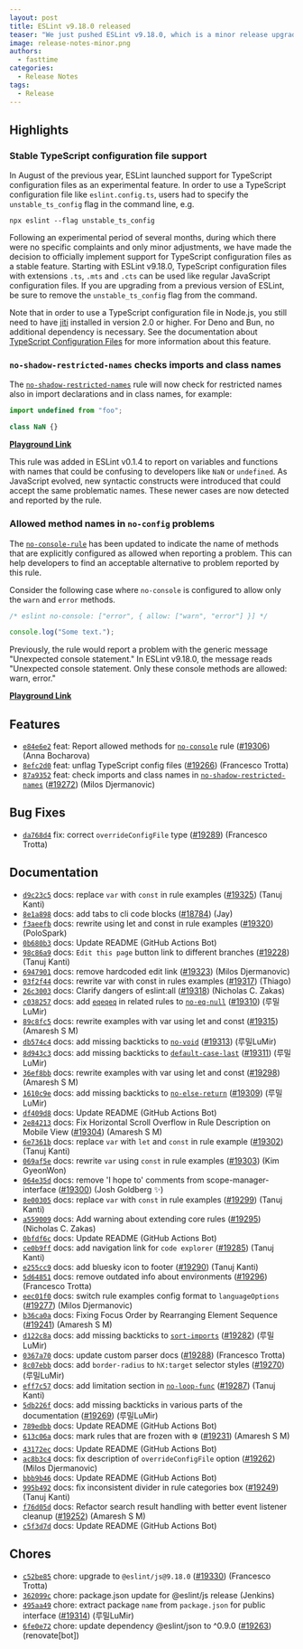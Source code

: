 ```yaml
---
layout: post
title: ESLint v9.18.0 released
teaser: "We just pushed ESLint v9.18.0, which is a minor release upgrade of ESLint. This release adds some new features and fixes several bugs found in the previous release."
image: release-notes-minor.png
authors:
  - fasttime
categories:
  - Release Notes
tags:
  - Release
---
```







## Highlights

### Stable TypeScript configuration file support

In August of the previous year, ESLint launched support for TypeScript configuration files as an experimental feature.
In order to use a TypeScript configuration file like `eslint.config.ts`, users had to specify the `unstable_ts_config` flag in the command line, e.g.

```shell
npx eslint --flag unstable_ts_config
```

Following an experimental period of several months, during which there were no specific complaints and only minor adjustments, we have made the decision to officially implement support for TypeScript configuration files as a stable feature.
Starting with ESLint v9.18.0, TypeScript configuration files with extensions `.ts`, `.mts` and `.cts` can be used like regular JavaScript configuration files.
If you are upgrading from a previous version of ESLint, be sure to remove the `unstable_ts_config` flag from the command.

Note that in order to use a TypeScript configuration file in Node.js, you still need to have [jiti](https://www.npmjs.com/package/jiti) installed in version 2.0 or higher.
For Deno and Bun, no additional dependency is necessary.
See the documentation about [TypeScript Configuration Files](https://eslint.org/docs/head/use/configure/configuration-files#typescript-configuration-files) for more information about this feature.

### `no-shadow-restricted-names` checks imports and class names

The [`no-shadow-restricted-names`](https://eslint.org/docs/latest/rules/no-shadow-restricted-names) rule will now check for restricted names also in import declarations and in class names, for example:

```js
import undefined from "foo";

class NaN {}
```

[**Playground Link**](https://eslint.org/play/#eyJ0ZXh0IjoiLyplc2xpbnQgbm8tc2hhZG93LXJlc3RyaWN0ZWQtbmFtZXM6IFwiZXJyb3JcIiovXG5cbmltcG9ydCB1bmRlZmluZWQgZnJvbSBcImZvb1wiO1xuXG5jbGFzcyBOYU4ge30iLCJvcHRpb25zIjp7InJ1bGVzIjp7fSwibGFuZ3VhZ2VPcHRpb25zIjp7InBhcnNlck9wdGlvbnMiOnsiZWNtYUZlYXR1cmVzIjp7fX19fX0=)

This rule was added in ESLint v0.1.4 to report on variables and functions with names that could be confusing to developers like `NaN` or `undefined`.
As JavaScript evolved, new syntactic constructs were introduced that could accept the same problematic names.
These newer cases are now detected and reported by the rule.

### Allowed method names in `no-config` problems

The [`no-console-rule`](https://eslint.org/docs/latest/rules/no-console) has been updated to indicate the name of methods that are explicitly configured as allowed when reporting a problem.
This can help developers to find an acceptable alternative to problem reported by this rule.

Consider the following case where `no-console` is configured to allow only the `warn` and `error` methods.

```js
/* eslint no-console: ["error", { allow: ["warn", "error"] }] */

console.log("Some text.");
```

Previously, the rule would report a problem with the generic message "Unexpected console statement."
In ESLint v9.18.0, the message reads "Unexpected console statement. Only these console methods are allowed: warn, error."

[**Playground Link**](https://eslint.org/play/#eyJ0ZXh0IjoiLyogZXNsaW50IG5vLWNvbnNvbGU6IFtcImVycm9yXCIsIHsgYWxsb3c6IFtcIndhcm5cIiwgXCJlcnJvclwiXSB9XSAqL1xuXG5jb25zb2xlLmxvZyhcIlNvbWUgdGV4dC5cIik7Iiwib3B0aW9ucyI6eyJydWxlcyI6e30sImxhbmd1YWdlT3B0aW9ucyI6eyJzb3VyY2VUeXBlIjoibW9kdWxlIiwicGFyc2VyT3B0aW9ucyI6eyJlY21hRmVhdHVyZXMiOnt9fX19fQ==)



## Features


* [`e84e6e2`](https://github.com/eslint/eslint/commit/e84e6e269c4aefc84952e17a1f967697b02b7ad2) feat: Report allowed methods for [`no-console`](/docs/rules/no-console) rule ([#19306](https://github.com/eslint/eslint/issues/19306)) (Anna Bocharova)
* [`8efc2d0`](https://github.com/eslint/eslint/commit/8efc2d0c92dab6099f34c1479cd80bdc5cd1b07b) feat: unflag TypeScript config files ([#19266](https://github.com/eslint/eslint/issues/19266)) (Francesco Trotta)
* [`87a9352`](https://github.com/eslint/eslint/commit/87a9352c621e7cd1d5bb77b3c08df7837363ea12) feat: check imports and class names in [`no-shadow-restricted-names`](/docs/rules/no-shadow-restricted-names) ([#19272](https://github.com/eslint/eslint/issues/19272)) (Milos Djermanovic)






## Bug Fixes


* [`da768d4`](https://github.com/eslint/eslint/commit/da768d4541c4c30bfc33640a07a8d8a485520b18) fix: correct `overrideConfigFile` type ([#19289](https://github.com/eslint/eslint/issues/19289)) (Francesco Trotta)




## Documentation


* [`d9c23c5`](https://github.com/eslint/eslint/commit/d9c23c55be52a431141f38561c14140ee8b15686) docs: replace `var` with `const` in rule examples ([#19325](https://github.com/eslint/eslint/issues/19325)) (Tanuj Kanti)
* [`8e1a898`](https://github.com/eslint/eslint/commit/8e1a898411fd16c73332d7a2dd28aff9bac8da01) docs: add tabs to cli code blocks ([#18784](https://github.com/eslint/eslint/issues/18784)) (Jay)
* [`f3aeefb`](https://github.com/eslint/eslint/commit/f3aeefbd6547c25d78819ab7e77cf36a2c26611c) docs: rewrite using let and const in rule examples ([#19320](https://github.com/eslint/eslint/issues/19320)) (PoloSpark)
* [`0b680b3`](https://github.com/eslint/eslint/commit/0b680b3cc19c1e8d79ab94e7160051177c4adfe7) docs: Update README (GitHub Actions Bot)
* [`98c86a9`](https://github.com/eslint/eslint/commit/98c86a99f7657a2f15ea30a251523446b10a7cad) docs: `Edit this page` button link to different branches ([#19228](https://github.com/eslint/eslint/issues/19228)) (Tanuj Kanti)
* [`6947901`](https://github.com/eslint/eslint/commit/6947901d14b18dbb2db259c9769bd8ac4cd04c3c) docs: remove hardcoded edit link ([#19323](https://github.com/eslint/eslint/issues/19323)) (Milos Djermanovic)
* [`03f2f44`](https://github.com/eslint/eslint/commit/03f2f442a9a8bec15e89786980c07be5980cdac5) docs: rewrite var with const in rules examples ([#19317](https://github.com/eslint/eslint/issues/19317)) (Thiago)
* [`26c3003`](https://github.com/eslint/eslint/commit/26c3003bfca2f7d98950446fdf5b3978d17a3a60) docs: Clarify dangers of eslint:all ([#19318](https://github.com/eslint/eslint/issues/19318)) (Nicholas C. Zakas)
* [`c038257`](https://github.com/eslint/eslint/commit/c03825730d277405c357388d62ed48b3973083ba) docs: add [`eqeqeq`](/docs/rules/eqeqeq) in related rules to [`no-eq-null`](/docs/rules/no-eq-null) ([#19310](https://github.com/eslint/eslint/issues/19310)) (루밀LuMir)
* [`89c8fc5`](https://github.com/eslint/eslint/commit/89c8fc54c977ac457d3b5525a87cec1c51e72e23) docs: rewrite examples with var using let and const ([#19315](https://github.com/eslint/eslint/issues/19315)) (Amaresh  S M)
* [`db574c4`](https://github.com/eslint/eslint/commit/db574c4d380e2d25b6111a06bd15caa83f75bb2d) docs: add missing backticks to [`no-void`](/docs/rules/no-void) ([#19313](https://github.com/eslint/eslint/issues/19313)) (루밀LuMir)
* [`8d943c3`](https://github.com/eslint/eslint/commit/8d943c335c528a6a6a631dcbd98506238240ecfb) docs: add missing backticks to [`default-case-last`](/docs/rules/default-case-last) ([#19311](https://github.com/eslint/eslint/issues/19311)) (루밀LuMir)
* [`36ef8bb`](https://github.com/eslint/eslint/commit/36ef8bbeab495ef2598a4b1f52e32b4cb50be5e2) docs: rewrite examples with var using let and const ([#19298](https://github.com/eslint/eslint/issues/19298)) (Amaresh  S M)
* [`1610c9e`](https://github.com/eslint/eslint/commit/1610c9ee1479f23b1bc5a6853d0b42b83dacdb7f) docs: add missing backticks to [`no-else-return`](/docs/rules/no-else-return) ([#19309](https://github.com/eslint/eslint/issues/19309)) (루밀LuMir)
* [`df409d8`](https://github.com/eslint/eslint/commit/df409d8f76555c7baa4353d678d5fc460454a4d7) docs: Update README (GitHub Actions Bot)
* [`2e84213`](https://github.com/eslint/eslint/commit/2e842138e689ee5623552e885c3a5ac1b0c2bfcf) docs: Fix Horizontal Scroll Overflow in Rule Description on Mobile View ([#19304](https://github.com/eslint/eslint/issues/19304)) (Amaresh  S M)
* [`6e7361b`](https://github.com/eslint/eslint/commit/6e7361bb6ae93c87fccdf2219379c7793517f17a) docs: replace `var` with `let` and `const` in rule example ([#19302](https://github.com/eslint/eslint/issues/19302)) (Tanuj Kanti)
* [`069af5e`](https://github.com/eslint/eslint/commit/069af5e9ac43c7f33bd2a30abce3d5d94f504465) docs: rewrite `var` using `const` in rule examples ([#19303](https://github.com/eslint/eslint/issues/19303)) (Kim GyeonWon)
* [`064e35d`](https://github.com/eslint/eslint/commit/064e35de95339cfedcad467c3c9871d5ff70c1a7) docs: remove 'I hope to' comments from scope-manager-interface ([#19300](https://github.com/eslint/eslint/issues/19300)) (Josh Goldberg ✨)
* [`8e00305`](https://github.com/eslint/eslint/commit/8e003056a805468b07bcf4edba83a90a932fb520) docs: replace `var` with `const` in rule examples ([#19299](https://github.com/eslint/eslint/issues/19299)) (Tanuj Kanti)
* [`a559009`](https://github.com/eslint/eslint/commit/a559009f51ad9f081bae5252bb2b7a6e23c54767) docs: Add warning about extending core rules ([#19295](https://github.com/eslint/eslint/issues/19295)) (Nicholas C. Zakas)
* [`0bfdf6c`](https://github.com/eslint/eslint/commit/0bfdf6caaf3e1553c67a77da900245879c730ad3) docs: Update README (GitHub Actions Bot)
* [`ce0b9ff`](https://github.com/eslint/eslint/commit/ce0b9ff04242f61c8c49fc1ce164eb45eb3c459a) docs: add navigation link for `code explorer` ([#19285](https://github.com/eslint/eslint/issues/19285)) (Tanuj Kanti)
* [`e255cc9`](https://github.com/eslint/eslint/commit/e255cc98abef202929112378bfe133f260f2ac9d) docs: add bluesky icon to footer ([#19290](https://github.com/eslint/eslint/issues/19290)) (Tanuj Kanti)
* [`5d64851`](https://github.com/eslint/eslint/commit/5d64851955f410f31c159a7097f6cc7d4a01d6a1) docs: remove outdated info about environments ([#19296](https://github.com/eslint/eslint/issues/19296)) (Francesco Trotta)
* [`eec01f0`](https://github.com/eslint/eslint/commit/eec01f04ae1c44f7c9a8c6afec59dd72f5a57600) docs: switch rule examples config format to `languageOptions` ([#19277](https://github.com/eslint/eslint/issues/19277)) (Milos Djermanovic)
* [`b36ca0a`](https://github.com/eslint/eslint/commit/b36ca0a490829c579358ec7193bde35275000e04) docs: Fixing Focus Order by Rearranging Element Sequence ([#19241](https://github.com/eslint/eslint/issues/19241)) (Amaresh  S M)
* [`d122c8a`](https://github.com/eslint/eslint/commit/d122c8a756bb8e232ef7c25cca6dcae645094835) docs: add missing backticks to [`sort-imports`](/docs/rules/sort-imports) ([#19282](https://github.com/eslint/eslint/issues/19282)) (루밀LuMir)
* [`0367a70`](https://github.com/eslint/eslint/commit/0367a70a43346f1b9df8be75d38f98f9cfe4007c) docs: update custom parser docs ([#19288](https://github.com/eslint/eslint/issues/19288)) (Francesco Trotta)
* [`8c07ebb`](https://github.com/eslint/eslint/commit/8c07ebb9004309f8691f972d554e8bbb3eb517bc) docs: add `border-radius` to `hX:target` selector styles ([#19270](https://github.com/eslint/eslint/issues/19270)) (루밀LuMir)
* [`eff7c57`](https://github.com/eslint/eslint/commit/eff7c5721c101975a03e7906905f1fe2c9538df0) docs: add limitation section in [`no-loop-func`](/docs/rules/no-loop-func) ([#19287](https://github.com/eslint/eslint/issues/19287)) (Tanuj Kanti)
* [`5db226f`](https://github.com/eslint/eslint/commit/5db226f4da9ad7d53a4505a90290b68d4036c082) docs: add missing backticks in various parts of the documentation ([#19269](https://github.com/eslint/eslint/issues/19269)) (루밀LuMir)
* [`789edbb`](https://github.com/eslint/eslint/commit/789edbbae5aeeefc8fee94cd653b0b5f3e2ae3eb) docs: Update README (GitHub Actions Bot)
* [`613c06a`](https://github.com/eslint/eslint/commit/613c06a2c341758739473409a2331074884ec7f8) docs: mark rules that are frozen with ❄️ ([#19231](https://github.com/eslint/eslint/issues/19231)) (Amaresh  S M)
* [`43172ec`](https://github.com/eslint/eslint/commit/43172ecbd449c13a503cb39539e31106179f5d80) docs: Update README (GitHub Actions Bot)
* [`ac8b3c4`](https://github.com/eslint/eslint/commit/ac8b3c4ca9f7b84f84356137cf23a1ba6dfecf11) docs: fix description of `overrideConfigFile` option ([#19262](https://github.com/eslint/eslint/issues/19262)) (Milos Djermanovic)
* [`bbb9b46`](https://github.com/eslint/eslint/commit/bbb9b46c20662019e98df85dedde9b68719afa1f) docs: Update README (GitHub Actions Bot)
* [`995b492`](https://github.com/eslint/eslint/commit/995b49231a3f0ccddb941663175ce4fead9c9432) docs: fix inconsistent divider in rule categories box ([#19249](https://github.com/eslint/eslint/issues/19249)) (Tanuj Kanti)
* [`f76d05d`](https://github.com/eslint/eslint/commit/f76d05da6e745adbea574c32b334638c7ba3c0c8) docs: Refactor search result handling with better event listener cleanup ([#19252](https://github.com/eslint/eslint/issues/19252)) (Amaresh  S M)
* [`c5f3d7d`](https://github.com/eslint/eslint/commit/c5f3d7dab303468ae33ccfec61bba75a816f832c) docs: Update README (GitHub Actions Bot)








## Chores


* [`c52be85`](https://github.com/eslint/eslint/commit/c52be85c4a916f70807377e1a486adb3a5857347) chore: upgrade to `@eslint/js@9.18.0` ([#19330](https://github.com/eslint/eslint/issues/19330)) (Francesco Trotta)
* [`362099c`](https://github.com/eslint/eslint/commit/362099c580992b2602316fc417ce3e595b96f28c) chore: package.json update for @eslint/js release (Jenkins)
* [`495aa49`](https://github.com/eslint/eslint/commit/495aa499a7390f99b763cba8f2b8312e3eecfe0d) chore: extract package `name` from `package.json` for public interface ([#19314](https://github.com/eslint/eslint/issues/19314)) (루밀LuMir)
* [`6fe0e72`](https://github.com/eslint/eslint/commit/6fe0e7244a7e88458ea7fdcebc43794c03793c4b) chore: update dependency @eslint/json to ^0.9.0 ([#19263](https://github.com/eslint/eslint/issues/19263)) (renovate[bot])


